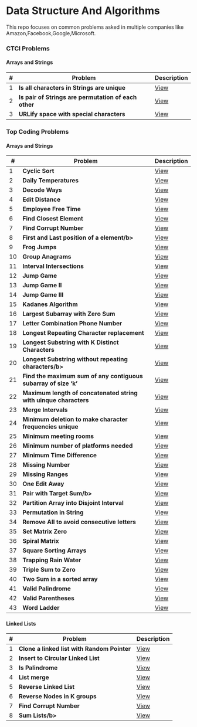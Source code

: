 # Data Structure And Algorithms
This repo focuses on common problems asked in multiple companies like Amazon,Facebook,Google,Microsoft.
### CTCI Problems
#### Arrays and Strings
| # | Problem   | Description |
|---|--------------------------------------------------------|-----------------------------------------------------------------------------------------------------|
| 1 | <b>Is all characters in Strings are unique</b> | [View](https://github.com/dk67604/DataStructureAndAlgorithms/tree/master/datastructres/src/main/java/ctci/arraysandstrings/IsUnique.java)
| 2 | <b>Is pair of Strings are permutation of each other</b> | [View](https://github.com/dk67604/DataStructureAndAlgorithms/tree/master/datastructres/src/main/java/ctci/arraysandstrings/CheckPermutation.java)
| 3 | <b>URLify space with special characters</b> | [View](https://github.com/dk67604/DataStructureAndAlgorithms/tree/master/datastructres/src/main/java/ctci/arraysandstrings/URLify.java)

### Top Coding Problems
#### Arrays and Strings
| # | Problem   | Description |
|---|--------------------------------------------------------|-----------------------------------------------------------------------------------------------------|
| 1 | <b>Cyclic Sort</b> | [View](https://github.com/dk67604/DataStructureAndAlgorithms/blob/master/datastructres/src/main/java/topcodingquestion/arraysandstrings/CyclicSort.java)
| 2 | <b>Daily Temperatures</b> | [View](https://github.com/dk67604/DataStructureAndAlgorithms/blob/master/datastructres/src/main/java/topcodingquestion/arraysandstrings/DailyTemperatures.java)
| 3 | <b>Decode Ways</b> | [View](https://github.com/dk67604/DataStructureAndAlgorithms/blob/master/datastructres/src/main/java/topcodingquestion/arraysandstrings/DecodeWays.java)
| 4 | <b>Edit Distance</b> | [View](https://github.com/dk67604/DataStructureAndAlgorithms/blob/master/datastructres/src/main/java/topcodingquestion/arraysandstrings/EditDistance.java)
| 5 | <b>Employee Free Time</b> | [View](https://github.com/dk67604/DataStructureAndAlgorithms/blob/master/datastructres/src/main/java/topcodingquestion/arraysandstrings/EmployeeFreeTime.java)
| 6 | <b>Find Closest Element</b> | [View](https://github.com/dk67604/DataStructureAndAlgorithms/blob/master/datastructres/src/main/java/topcodingquestion/arraysandstrings/FindClosestElements.java)
| 7 | <b>Find Corrupt Number</b> | [View](https://github.com/dk67604/DataStructureAndAlgorithms/blob/master/datastructres/src/main/java/topcodingquestion/arraysandstrings/FindCorruptNums.java)
| 8 | <b>First and Last position of a element/b> | [View](https://github.com/dk67604/DataStructureAndAlgorithms/blob/master/datastructres/src/main/java/topcodingquestion/arraysandstrings/FirstAndLastPositionOfElement.java)
| 9 | <b>Frog Jumps</b> | [View](https://github.com/dk67604/DataStructureAndAlgorithms/blob/master/datastructres/src/main/java/topcodingquestion/arraysandstrings/FrogJumps.java)
| 10 | <b>Group Anagrams</b> | [View](https://github.com/dk67604/DataStructureAndAlgorithms/blob/master/datastructres/src/main/java/topcodingquestion/arraysandstrings/GroupAnagrams.java)
| 11 | <b>Interval Intersections</b> | [View](https://github.com/dk67604/DataStructureAndAlgorithms/blob/master/datastructres/src/main/java/topcodingquestion/arraysandstrings/IntervalsIntersection.java)
| 12 | <b>Jump Game</b> | [View](https://github.com/dk67604/DataStructureAndAlgorithms/blob/master/datastructres/src/main/java/topcodingquestion/arraysandstrings/JumpGame.java)
| 13 | <b>Jump Game II</b> | [View](https://github.com/dk67604/DataStructureAndAlgorithms/blob/master/datastructres/src/main/java/topcodingquestion/arraysandstrings/JumpGameII.java)
| 14 | <b>Jump Game III</b> | [View](https://github.com/dk67604/DataStructureAndAlgorithms/blob/master/datastructres/src/main/java/topcodingquestion/arraysandstrings/JumpGameIII.java)
| 15 | <b>Kadanes Algorithm</b> | [View](https://github.com/dk67604/DataStructureAndAlgorithms/blob/master/datastructres/src/main/java/topcodingquestion/arraysandstrings/KadanesAlgorithm.java)
| 16 | <b>Largest Subarray with Zero Sum</b> | [View](https://github.com/dk67604/DataStructureAndAlgorithms/blob/master/datastructres/src/main/java/topcodingquestion/arraysandstrings/LargestSubArrayWithSumZero.java)
| 17 | <b>Letter Combination Phone Number</b> | [View](https://github.com/dk67604/DataStructureAndAlgorithms/blob/master/datastructres/src/main/java/topcodingquestion/arraysandstrings/LetterCombinationPhoneNumber.java)
| 18 | <b>Longest Repeating Character replacement</b> | [View](https://github.com/dk67604/DataStructureAndAlgorithms/blob/master/datastructres/src/main/java/topcodingquestion/arraysandstrings/LongestRepeatingCharacterReplacement.java)
| 19 | <b>Longest Substring with K Distinct Characters</b> | [View](https://github.com/dk67604/DataStructureAndAlgorithms/blob/master/datastructres/src/main/java/topcodingquestion/arraysandstrings/LongestSubStringWithKDistinctCharacters.java)
| 20 | <b>Longest Substring without repeating characters/b> | [View](https://github.com/dk67604/DataStructureAndAlgorithms/blob/master/datastructres/src/main/java/topcodingquestion/arraysandstrings/LongestSubstringWithoutRepeatingCharacters.java)
| 21 | <b>Find the maximum sum of any contiguous subarray of size ‘k’</b> | [View](https://github.com/dk67604/DataStructureAndAlgorithms/blob/master/datastructres/src/main/java/topcodingquestion/arraysandstrings/MaxSumSubArrayWithSizeK.java)
| 22 | <b>Maximum length of concatenated string with uinque characters</b> | [View](https://github.com/dk67604/DataStructureAndAlgorithms/blob/master/datastructres/src/main/java/topcodingquestion/arraysandstrings/MaximumLengthOfAConcatenatedStringWithUnique.java)
| 23 | <b>Merge Intervals</b> | [View](https://github.com/dk67604/DataStructureAndAlgorithms/blob/master/datastructres/src/main/java/topcodingquestion/arraysandstrings/MergeIntervals.java)
| 24 | <b>Minimum deletion to make character frequencies unique</b> | [View](https://github.com/dk67604/DataStructureAndAlgorithms/blob/master/datastructres/src/main/java/topcodingquestion/arraysandstrings/MinimumDeletionToMakeStringGood.java)
| 25 | <b>Minimum meeting rooms</b> | [View](https://github.com/dk67604/DataStructureAndAlgorithms/blob/master/datastructres/src/main/java/topcodingquestion/arraysandstrings/MinimumMeetingRooms.java)
| 26 | <b>Minimum number of platforms needed</b> | [View](https://github.com/dk67604/DataStructureAndAlgorithms/blob/master/datastructres/src/main/java/topcodingquestion/arraysandstrings/MinimumNumberPlatform.java)
| 27 | <b>Minimum Time Difference</b> | [View](https://github.com/dk67604/DataStructureAndAlgorithms/blob/master/datastructres/src/main/java/topcodingquestion/arraysandstrings/MinimumTimeDifference.java)
| 28 | <b>Missing Number</b> | [View](https://github.com/dk67604/DataStructureAndAlgorithms/blob/master/datastructres/src/main/java/topcodingquestion/arraysandstrings/MissingNumber.java)
| 29 | <b>Missing Ranges</b> | [View](https://github.com/dk67604/DataStructureAndAlgorithms/blob/master/datastructres/src/main/java/topcodingquestion/arraysandstrings/MissingRanges.java)
| 30 | <b>One Edit Away</b> | [View](https://github.com/dk67604/DataStructureAndAlgorithms/blob/master/datastructres/src/main/java/topcodingquestion/arraysandstrings/OneEditAway.java)
| 31 | <b>Pair with Target Sum/b> | [View](https://github.com/dk67604/DataStructureAndAlgorithms/blob/master/datastructres/src/main/java/topcodingquestion/arraysandstrings/PairWithTargetSum.java)
| 32 | <b>Partition Array into Disjoint Interval</b> | [View](https://github.com/dk67604/DataStructureAndAlgorithms/blob/master/datastructres/src/main/java/topcodingquestion/arraysandstrings/PartitionArrayIntoDisjointInterval.java)
| 33 | <b>Permutation in String</b> | [View](https://github.com/dk67604/DataStructureAndAlgorithms/blob/master/datastructres/src/main/java/topcodingquestion/arraysandstrings/PermutationInString.java)
| 34 | <b>Remove All to avoid consecutive letters</b> | [View](https://github.com/dk67604/DataStructureAndAlgorithms/blob/master/datastructres/src/main/java/topcodingquestion/arraysandstrings/ReplaceAllToAvoidConsecutiveLetter.java)
| 35 | <b>Set Matrix Zero</b> | [View](https://github.com/dk67604/DataStructureAndAlgorithms/blob/master/datastructres/src/main/java/topcodingquestion/arraysandstrings/SetMatrixZeroes.java)
| 36 | <b>Spiral Matrix</b> | [View](https://github.com/dk67604/DataStructureAndAlgorithms/blob/master/datastructres/src/main/java/topcodingquestion/arraysandstrings/SpiralMatrix.java)
| 37 | <b>Square Sorting Arrays</b> | [View](https://github.com/dk67604/DataStructureAndAlgorithms/blob/master/datastructres/src/main/java/topcodingquestion/arraysandstrings/SquaringSortedArray.java)
| 38 | <b>Trapping Rain Water</b> | [View](https://github.com/dk67604/DataStructureAndAlgorithms/blob/master/datastructres/src/main/java/topcodingquestion/arraysandstrings/TrappingRainWater.java)
| 39 | <b>Triple Sum to Zero</b> | [View](https://github.com/dk67604/DataStructureAndAlgorithms/blob/master/datastructres/src/main/java/topcodingquestion/arraysandstrings/TripleSumToZero.java)
| 40 | <b>Two Sum in a sorted array</b> | [View](https://github.com/dk67604/DataStructureAndAlgorithms/blob/master/datastructres/src/main/java/topcodingquestion/arraysandstrings/TwoSumII.java)
| 41 | <b>Valid Palindrome</b> | [View](https://github.com/dk67604/DataStructureAndAlgorithms/blob/master/datastructres/src/main/java/topcodingquestion/arraysandstrings/ValidPalindrome.java)
| 42 | <b>Valid Parentheses</b> | [View](https://github.com/dk67604/DataStructureAndAlgorithms/blob/master/datastructres/src/main/java/topcodingquestion/arraysandstrings/TwoSumII.java)
| 43 | <b>Word Ladder</b> | [View](https://github.com/dk67604/DataStructureAndAlgorithms/blob/master/datastructres/src/main/java/topcodingquestion/arraysandstrings/WordLadder.java)
  
 #### Linked Lists
 | # | Problem   | Description |
|---|--------------------------------------------------------|-----------------------------------------------------------------------------------------------------|
| 1 | <b>Clone a linked list with Random Pointer</b> | [View](https://github.com/dk67604/DataStructureAndAlgorithms/blob/master/datastructres/src/main/java/topcodingquestion/linkedlist/CloneALinkedListWithRandomPointer.java)
| 2 | <b>Insert to Circular Linked List</b> | [View](https://github.com/dk67604/DataStructureAndAlgorithms/blob/master/datastructres/src/main/java/topcodingquestion/linkedlist/InsertToCircularLinkedList.java)
| 3 | <b>Is Palindrome</b> | [View](https://github.com/dk67604/DataStructureAndAlgorithms/blob/master/datastructres/src/main/java/topcodingquestion/linkedlist/IsPalindrome.java)
| 4 | <b>List merge</b> | [View](https://github.com/dk67604/DataStructureAndAlgorithms/blob/master/datastructres/src/main/java/topcodingquestion/linkedlist/ListMerge.java)
| 5 | <b>Reverse Linked List</b> | [View](https://github.com/dk67604/DataStructureAndAlgorithms/blob/master/datastructres/src/main/java/topcodingquestion/linkedlist/ReverseLinkedList.java)
| 6 | <b>Reverse Nodes in K groups</b> | [View](https://github.com/dk67604/DataStructureAndAlgorithms/blob/master/datastructres/src/main/java/topcodingquestion/linkedlist/ReverseNodeinKGroups.java)
| 7 | <b>Find Corrupt Number</b> | [View](https://github.com/dk67604/DataStructureAndAlgorithms/blob/master/datastructres/src/main/java/topcodingquestion/arraysandstrings/FindCorruptNums.java)
| 8 | <b>Sum Lists/b> | [View](https://github.com/dk67604/DataStructureAndAlgorithms/blob/master/datastructres/src/main/java/topcodingquestion/linkedlist/SumLists.java)

